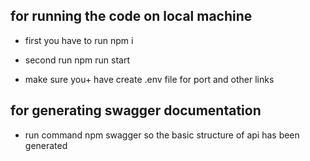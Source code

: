 

## for running the code on local machine

-   first you have to run npm i

-   second run npm run start

-   make sure you+ have create .env file for port and other links

## for generating swagger documentation

-   run command npm swagger so the basic structure of api has been generated



